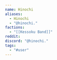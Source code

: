 ```yaml
---
name: Hinochi
aliases:
  - Hinochi
  - "@hinochi."
factions:
  - "[[Kessoku Band]]"
reddit: 
discord: "@hinochi."
tags:
  - "#user"
---
```

